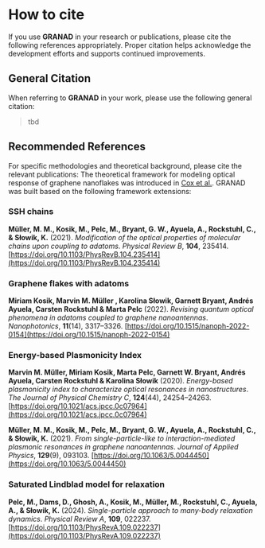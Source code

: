 # How to cite

If you use **GRANAD** in your research or publications, please cite the following references appropriately. Proper citation helps acknowledge the development efforts and supports continued improvements.

## General Citation
When referring to **GRANAD** in your work, please use the following general citation:

> tbd

## Recommended References
For specific methodologies and theoretical background, please cite the relevant publications:
The theoretical framework for modeling optical response of graphene nanoflakes was introduced in [Cox et al.](https://www.nature.com/articles/ncomms6725).
GRANAD was built based on the following framework extensions:

### SSH chains
**Müller, M. M., Kosik, M., Pelc, M., Bryant, G. W., Ayuela, A., Rockstuhl, C., & Słowik, K.** (2021). *Modification of the optical properties of molecular chains upon coupling to adatoms*. *Physical Review B*, **104**, 235414. [https://doi.org/10.1103/PhysRevB.104.235414](https://doi.org/10.1103/PhysRevB.104.235414)

### Graphene flakes with adatoms
**Miriam Kosik, Marvin M. Müller , Karolina Słowik, Garnett Bryant, Andrés Ayuela, Carsten Rockstuhl & Marta Pelc** (2022). *Revising quantum optical phenomena in adatoms coupled to graphene nanoantennas*. *Nanophotonics*, **11**(14), 3317–3326. [https://doi.org/10.1515/nanoph-2022-0154](https://doi.org/10.1515/nanoph-2022-0154)

### Energy-based Plasmonicity Index
**Marvin M. Müller, Miriam Kosik, Marta Pelc, Garnett W. Bryant, Andrés Ayuela, Carsten Rockstuhl & Karolina Słowik** (2020). *Energy-based plasmonicity index to characterize optical resonances in nanostructures*. *The Journal of Physical Chemistry C*, **124**(44), 24254–24263. [https://doi.org/10.1021/acs.jpcc.0c07964](https://doi.org/10.1021/acs.jpcc.0c07964)

**Müller, M. M., Kosik, M., Pelc, M., Bryant, G. W., Ayuela, A., Rockstuhl, C., & Słowik, K.** (2021). *From single-particle-like to interaction-mediated plasmonic resonances in graphene nanoantennas*. *Journal of Applied Physics*, **129**(9), 093103. [https://doi.org/10.1063/5.0044450](https://doi.org/10.1063/5.0044450)

### Saturated Lindblad model for relaxation
**Pelc, M., Dams, D., Ghosh, A., Kosik, M., Müller, M., Rockstuhl, C., Ayuela, A., & Słowik, K.** (2024). *Single-particle approach to many-body relaxation dynamics*. *Physical Review A*, **109**, 022237. [https://doi.org/10.1103/PhysRevA.109.022237](https://doi.org/10.1103/PhysRevA.109.022237)
